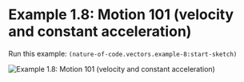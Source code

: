 # Example 1.8: Motion 101 (velocity and constant acceleration)

Run this example: `(nature-of-code.vectors.example-8:start-sketch)`

![Example 1.8: Motion 101 (velocity and constant acceleration)](https://raw.githubusercontent.com/mark-gerarts/nature-of-code/master/screenshots/Example%201.8%3A%20Motion%20101%20%28velocity%20and%20constant%20acceleration%29.gif)
